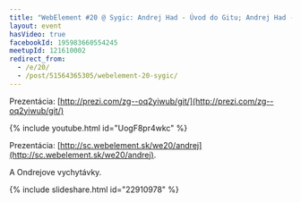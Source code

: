 ```yaml
---
title: "WebElement #20 @ Sygic: Andrej Had - Úvod do Gitu; Andrej Had - Migrácia SVN do Gitu; Ondrej Svitek - Hacking life with Git"
layout: event
hasVideo: true
facebookId: 195983660554245
meetupId: 121610002
redirect_from:
  - /e/20/
  - /post/51564365305/webelement-20-sygic/
---
```



Prezentácia: [http://prezi.com/zg--oq2yiwub/git/](http://prezi.com/zg--oq2yiwub/git/)

{% include youtube.html id="UogF8pr4wkc" %}

Prezentácia: [http://sc.webelement.sk/we20/andrej](http://sc.webelement.sk/we20/andrej).


A Ondrejove vychytávky.


{% include slideshare.html id="22910978" %}